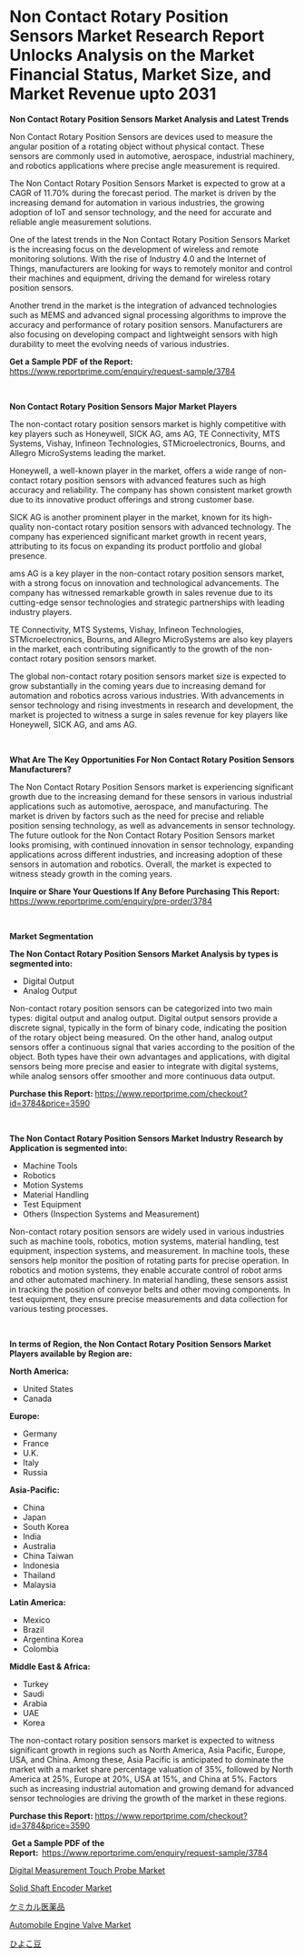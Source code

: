 <p><h1>Non Contact Rotary Position Sensors Market Research Report Unlocks Analysis on the Market Financial Status, Market Size, and Market Revenue upto 2031</h1></p><p><strong>Non Contact Rotary Position Sensors Market Analysis and Latest Trends</strong></p>
<p><p>Non Contact Rotary Position Sensors are devices used to measure the angular position of a rotating object without physical contact. These sensors are commonly used in automotive, aerospace, industrial machinery, and robotics applications where precise angle measurement is required.</p><p>The Non Contact Rotary Position Sensors Market is expected to grow at a CAGR of 11.70% during the forecast period. The market is driven by the increasing demand for automation in various industries, the growing adoption of IoT and sensor technology, and the need for accurate and reliable angle measurement solutions.</p><p>One of the latest trends in the Non Contact Rotary Position Sensors Market is the increasing focus on the development of wireless and remote monitoring solutions. With the rise of Industry 4.0 and the Internet of Things, manufacturers are looking for ways to remotely monitor and control their machines and equipment, driving the demand for wireless rotary position sensors.</p><p>Another trend in the market is the integration of advanced technologies such as MEMS and advanced signal processing algorithms to improve the accuracy and performance of rotary position sensors. Manufacturers are also focusing on developing compact and lightweight sensors with high durability to meet the evolving needs of various industries.</p></p>
<p><strong>Get a Sample PDF of the Report:&nbsp;</strong> <a href="https://www.reportprime.com/enquiry/request-sample/3784">https://www.reportprime.com/enquiry/request-sample/3784</a></p>
<p>&nbsp;</p>
<p><strong>Non Contact Rotary Position Sensors Major Market Players</strong></p>
<p><p>The non-contact rotary position sensors market is highly competitive with key players such as Honeywell, SICK AG, ams AG, TE Connectivity, MTS Systems, Vishay, Infineon Technologies, STMicroelectronics, Bourns, and Allegro MicroSystems leading the market.</p><p>Honeywell, a well-known player in the market, offers a wide range of non-contact rotary position sensors with advanced features such as high accuracy and reliability. The company has shown consistent market growth due to its innovative product offerings and strong customer base.</p><p>SICK AG is another prominent player in the market, known for its high-quality non-contact rotary position sensors with advanced technology. The company has experienced significant market growth in recent years, attributing to its focus on expanding its product portfolio and global presence.</p><p>ams AG is a key player in the non-contact rotary position sensors market, with a strong focus on innovation and technological advancements. The company has witnessed remarkable growth in sales revenue due to its cutting-edge sensor technologies and strategic partnerships with leading industry players.</p><p>TE Connectivity, MTS Systems, Vishay, Infineon Technologies, STMicroelectronics, Bourns, and Allegro MicroSystems are also key players in the market, each contributing significantly to the growth of the non-contact rotary position sensors market.</p><p>The global non-contact rotary position sensors market size is expected to grow substantially in the coming years due to increasing demand for automation and robotics across various industries. With advancements in sensor technology and rising investments in research and development, the market is projected to witness a surge in sales revenue for key players like Honeywell, SICK AG, and ams AG.</p></p>
<p>&nbsp;</p>
<p><strong>What Are The Key Opportunities For Non Contact Rotary Position Sensors Manufacturers?</strong></p>
<p><p>The Non Contact Rotary Position Sensors market is experiencing significant growth due to the increasing demand for these sensors in various industrial applications such as automotive, aerospace, and manufacturing. The market is driven by factors such as the need for precise and reliable position sensing technology, as well as advancements in sensor technology. The future outlook for the Non Contact Rotary Position Sensors market looks promising, with continued innovation in sensor technology, expanding applications across different industries, and increasing adoption of these sensors in automation and robotics. Overall, the market is expected to witness steady growth in the coming years.</p></p>
<p><strong>Inquire or Share Your Questions If Any Before Purchasing This Report:</strong> <a href="https://www.reportprime.com/enquiry/pre-order/3784">https://www.reportprime.com/enquiry/pre-order/3784</a></p>
<p>&nbsp;</p>
<p><strong>Market Segmentation</strong></p>
<p><strong>The Non Contact Rotary Position Sensors Market Analysis by types is segmented into:</strong></p>
<p><ul><li>Digital Output</li><li>Analog Output</li></ul></p>
<p><p>Non-contact rotary position sensors can be categorized into two main types: digital output and analog output. Digital output sensors provide a discrete signal, typically in the form of binary code, indicating the position of the rotary object being measured. On the other hand, analog output sensors offer a continuous signal that varies according to the position of the object. Both types have their own advantages and applications, with digital sensors being more precise and easier to integrate with digital systems, while analog sensors offer smoother and more continuous data output.</p></p>
<p><strong>Purchase this Report:&nbsp;</strong><a href="https://www.reportprime.com/checkout?id=3784&price=3590">https://www.reportprime.com/checkout?id=3784&price=3590</a></p>
<p>&nbsp;</p>
<p><strong>The Non Contact Rotary Position Sensors Market Industry Research by Application is segmented into:</strong></p>
<p><ul><li>Machine Tools</li><li>Robotics</li><li>Motion Systems</li><li>Material Handling</li><li>Test Equipment</li><li>Others (Inspection Systems and Measurement)</li></ul></p>
<p><p>Non-contact rotary position sensors are widely used in various industries such as machine tools, robotics, motion systems, material handling, test equipment, inspection systems, and measurement. In machine tools, these sensors help monitor the position of rotating parts for precise operation. In robotics and motion systems, they enable accurate control of robot arms and other automated machinery. In material handling, these sensors assist in tracking the position of conveyor belts and other moving components. In test equipment, they ensure precise measurements and data collection for various testing processes.</p></p>
<p>&nbsp;</p>
<p><strong>In terms of Region, the Non Contact Rotary Position Sensors Market Players available by Region are:</strong></p>
<p>
    <p> <strong> North America: </strong>
        <ul>
            <li>United States</li>
            <li>Canada</li>
        </ul>
        </p> 
    <p> <strong> Europe: </strong>
        <ul>
            <li>Germany</li>
            <li>France</li>
            <li>U.K.</li>
            <li>Italy</li>
            <li>Russia</li>
        </ul>
        </p> 
    <p> <strong> Asia-Pacific: </strong>
        <ul>
            <li>China</li>
            <li>Japan</li>
            <li>South Korea</li>
            <li>India</li>
            <li>Australia</li>
            <li>China Taiwan</li>
            <li>Indonesia</li>
            <li>Thailand</li>
            <li>Malaysia</li>
        </ul>
        </p> 
    <p> <strong> Latin America: </strong>
        <ul>
            <li>Mexico</li>
            <li>Brazil</li>
            <li>Argentina Korea</li>
            <li>Colombia</li>
        </ul>
        </p> 
    <p> <strong> Middle East & Africa: </strong>
        <ul>
            <li>Turkey</li>
            <li>Saudi</li>
            <li>Arabia</li>
            <li>UAE</li>
            <li>Korea</li>
        </ul>
    </p>
    </p>
<p><p>The non-contact rotary position sensors market is expected to witness significant growth in regions such as North America, Asia Pacific, Europe, USA, and China. Among these, Asia Pacific is anticipated to dominate the market with a market share percentage valuation of 35%, followed by North America at 25%, Europe at 20%, USA at 15%, and China at 5%. Factors such as increasing industrial automation and growing demand for advanced sensor technologies are driving the growth of the market in these regions.</p></p>
<p><strong>Purchase this Report: </strong><a href="https://www.reportprime.com/checkout?id=3784&price=3590">https://www.reportprime.com/checkout?id=3784&price=3590</a></p>
<p>&nbsp;<strong>Get a Sample PDF of the Report:&nbsp;&nbsp;</strong><a href="https://www.reportprime.com/enquiry/request-sample/3784">https://www.reportprime.com/enquiry/request-sample/3784</a></p>
<p><strong></strong></p>
<p><p><a href="https://github.com/brentleyjimmiealvaradoz4l1rea/Market-Research-Report-List-1/blob/main/digital-measurement-touch-probe-market.md">Digital Measurement Touch Probe Market</a></p><p><a href="https://github.com/eeaveuhhh/Market-Research-Report-List-2/blob/main/solid-shaft-encoder-market.md">Solid Shaft Encoder Market</a></p><p><a href="https://github.com/qwpelcjko9242629/Market-Research-Report-List-1/blob/main/364435914670.md">ケミカル医薬品</a></p><p><a href="https://issuu.com/reportprime-2/docs/automobile-engine-valve-market-size-2030.pptx">Automobile Engine Valve Market</a></p><p><a href="https://github.com/gfggqjbfys368009/Market-Research-Report-List-1/blob/main/745126714671.md">ひよこ豆</a></p></p>